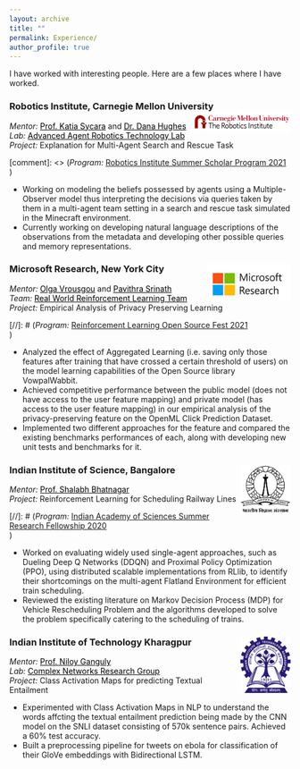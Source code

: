 ```yaml
---
layout: archive
title: ""
permalink: Experience/
author_profile: true
---
```

I have worked with interesting people. Here are a few places where I have worked.

### Robotics Institute, Carnegie Mellon University <img style="float: right;" src="/images/cmu ri.gif" width="175">
<i>Mentor:</i> <a href="https://www.ri.cmu.edu/ri-faculty/katia-sycara/" style="color: black; text-decoration: underline;">Prof. Katia Sycara</a> and <a href="https://www.ri.cmu.edu/ri-people/dana-hughes/" style="color: black; text-decoration: underline;">Dr. Dana Hughes</a> <br>
<i>Lab:</i> <a href="https://www.ri.cmu.edu/robotics-groups/advanced-agent-robotics-technology-lab/" style="color: black; text-decoration: underline;">Advanced Agent Robotics Technology Lab</a><br>
<i>Project:</i> Explanation for Multi-Agent Search and Rescue Task<br> 

[comment]: <> (<i>Program:</i> [Robotics Institute Summer Scholar Program 2021](https://riss.ri.cmu.edu/) <br>)

* Working on modeling the beliefs possessed by agents using a Multiple-Observer model thus interpreting the decisions via queries taken by them in a multi-agent team setting in a search and rescue task simulated in the Minecraft environment. 
* Currently working on developing natural language descriptions of the observations from the metadata and developing other possible queries and memory representations.

### Microsoft Research, New York City <img style="float: right;" src="/images/msr.png" width="150">
<i>Mentor:</i> <a href="https://www.microsoft.com/en-us/research/people/olvrousg/" style="color: black; text-decoration: underline;">Olga Vrousgou</a> and <a href="https://www.linkedin.com/in/pavithrasrinath/" style="color: black; text-decoration: underline;">Pavithra Srinath</a><br>
<i>Team:</i> <a href="https://www.microsoft.com/en-us/research/project/real-world-reinforcement-learning/" style="color: black; text-decoration: underline;">Real World Reinforcement Learning Team</a><br>
<i>Project:</i> Empirical Analysis of Privacy Preserving Learning<br>

[//]: # (<i>Program:</i> [Reinforcement Learning Open Source Fest 2021](https://www.microsoft.com/en-us/research/academic-program/rl-open-source-fest/) <br>)

* Analyzed the effect of Aggregated Learning (i.e. saving only those features after training that have crossed a
certain threshold of users) on the model learning capabilities of the Open Source library VowpalWabbit.
* Achieved competitive performance between the public model (does not have access to the user feature mapping) and private model (has access to the user feature mapping) in our empirical analysis of the privacy-preserving feature on the OpenML Click Prediction Dataset. 
* Implemented two different approaches for the feature and compared the existing benchmarks performances of each, along with developing new unit tests and benchmarks for it.

### Indian Institute of Science, Bangalore <img style="float: right;" src="/images/iisc.png" width="90">
<i>Mentor:</i> <a href="https://www.csa.iisc.ac.in/~shalabh/" style="color: black; text-decoration: underline;">Prof. Shalabh Bhatnagar</a><br>
<i>Project:</i> Reinforcement Learning for Scheduling Railway Lines<br>

[//]: # (<i>Program:</i> [Indian Academy of Sciences Summer Research Fellowship 2020](https://web-japps.ias.ac.in:8443/fellowship2020/index.html) <br>)

* Worked on evaluating widely used single-agent approaches, such as Dueling Deep Q Networks (DDQN) and Proximal Policy Optimization (PPO), using distributed scalable implementations from RLlib, to identify their shortcomings on the multi-agent Flatland Environment for efficient train scheduling.
* Reviewed the existing literature on Markov Decision Process (MDP) for Vehicle Rescheduling Problem and the algorithms developed to solve the problem specifically catering to the scheduling of trains.

### Indian Institute of Technology Kharagpur <img style="float: right;" src="/images/iitkgp.png" width="90">
<i>Mentor:</i> <a href="http://www.facweb.iitkgp.ac.in/~niloy/" style="color: black; text-decoration: underline;">Prof. Niloy Ganguly</a><br>
<i>Lab:</i> <a href="https://cnerg-iitkgp.github.io/" style="color: black; text-decoration: underline;">Complex Networks Research Group</a><br>
<i>Project:</i> Class Activation Maps for predicting Textual Entailment<br>
* Experimented with Class Activation Maps in NLP to understand the words affcting the textual entailment prediction being made by the CNN model on the SNLI dataset consisting of 570k sentence pairs. Achieved a 60% test accuracy. 
* Built a preprocessing pipeline for tweets on ebola for classification of their GloVe embeddings with Bidirectional LSTM.